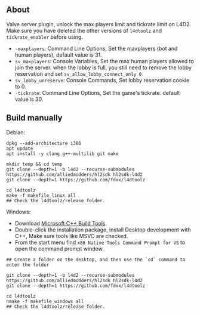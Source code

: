 ## About
Valve server plugin, unlock the max players limit and tickrate limit on L4D2. Make sure you have deleted the other versions of `l4dtoolz` and `tickrate_enabler` before using.

- `-maxplayers`: Command Line Options, Set the maxplayers (bot and human players), default value is 31.
- `sv_maxplayers`: Console Variables, Set the max human players allowed to join the server. when the lobby is full, you still need to remove the lobby reservation and set `sv_allow_lobby_connect_only 0`
- `sv_lobby_unreserve`: Console Commands, Set lobby reservation cookie to 0.
- `-tickrate`: Command Line Options, Set the game's tickrate. default value is 30.

## Build manually

Debian:
```shell
dpkg --add-architecture i386
apt update
apt install -y clang g++-multilib git make

mkdir temp && cd temp
git clone --depth=1 -b l4d2 --recurse-submodules https://github.com/alliedmodders/hl2sdk hl2sdk-l4d2
git clone --depth=1 https://github.com/fdxx/l4dtoolz

cd l4dtoolz
make -f makefile_linux all
## Check the l4dtoolz/release folder.
```

Windows:

- Download [Microsoft C++ Build Tools](https://visualstudio.microsoft.com/visual-cpp-build-tools/).
- Double-click the installation package, install Desktop development with C++, Make sure tools like MSVC are checked.
- From the start menu find `x86 Native Tools Command Prompt for VS` to open the command prompt window.

```shell
## Create a folder on the desktop, and then use the `cd` command to enter the folder

git clone --depth=1 -b l4d2 --recurse-submodules https://github.com/alliedmodders/hl2sdk hl2sdk-l4d2
git clone --depth=1 https://github.com/fdxx/l4dtoolz

cd l4dtoolz
nmake -f makefile_windows all
## Check the l4dtoolz/release folder.
```
